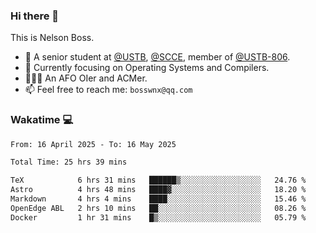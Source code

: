 ### Hi there 👋

<!--
**bosswnx/bosswnx** is a ✨ _special_ ✨ repository because its `README.md` (this file) appears on your GitHub profile.

Here are some ideas to get you started:

- 🔭 I’m currently working on ...
- 🌱 I’m currently learning ...
- 👯 I’m looking to collaborate on ...
- 🤔 I’m looking for help with ...
- 💬 Ask me about ...
- 📫 How to reach me: ...
- 😄 Pronouns: ...
- ⚡ Fun fact: ...
-->

This is Nelson Boss.

- 🏫 A senior student at [@USTB](https://www.ustb.edu.cn/), [@SCCE](https://scce.ustb.edu.cn/), member of [@USTB-806](https://ustb-806.github.io/).
- 🌱 Currently focusing on Operating Systems and Compilers.
- 🧑🏻‍💻 An AFO OIer and ACMer.
- 📫 Feel free to reach me: `bosswnx@qq.com`

### Wakatime 💻

<!--START_SECTION:waka-->

```txt
From: 16 April 2025 - To: 16 May 2025

Total Time: 25 hrs 39 mins

TeX            6 hrs 31 mins   ██████▒░░░░░░░░░░░░░░░░░░   24.76 %
Astro          4 hrs 48 mins   ████▓░░░░░░░░░░░░░░░░░░░░   18.20 %
Markdown       4 hrs 4 mins    ████░░░░░░░░░░░░░░░░░░░░░   15.46 %
OpenEdge ABL   2 hrs 10 mins   ██░░░░░░░░░░░░░░░░░░░░░░░   08.26 %
Docker         1 hr 31 mins    █▒░░░░░░░░░░░░░░░░░░░░░░░   05.79 %
```

<!--END_SECTION:waka-->
